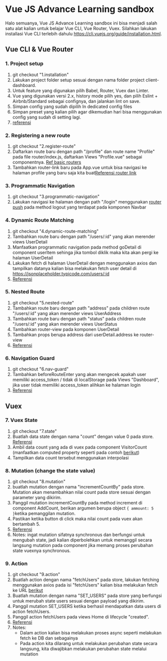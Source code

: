 # Vue JS Advance Learning sandbox

Halo semuanya, Vue JS Advance Learning sandbox ini bisa menjadi salah satu alat kalian untuk belajar Vue CLI, Vue Router, Vuex. Silahkan lakukan installasi Vue CLI terlebih dahulu https://cli.vuejs.org/guide/installation.html. 

## Vue CLI & Vue Router

### 1. Project setup

1. git checkout "1.installation"
2. Lakukan project folder setup sesuai dengan nama folder project client-dashboard.
3. Untuk feature yang digunakan pilih Babel, Router, Vuex dan Linter. 
4. Vue yang digunakan versi 2.x, history mode pilih yes, dan pilih Eslint + Airbnb/Standard sebagai confignya, dan jalankan lint on save.
5. Simpan config yang sudah dipilih In dedicated config files
6. Simpan preset yang kalian pilih agar dikemudian hari bisa menggunakan config yang sudah di setting lagi.
7. [referensi](https://cli.vuejs.org/guide/creating-a-project.html#vue-create)

### 2. Registering a new route

1. git checkout "2.register-route"
2. Daftarkan route baru dengan path "/profile" dan route name "Profile" pada file router/index.js, daftarkan Views "Profile.vue" sebagai componentnya. [Ref basic routers](https://router.vuejs.org/guide/#html)
3. Tambahkan router-link baru pada App.vue untuk bisa navigasi ke halaman profile yang baru saja kita buat[Referensi router link](https://router.vuejs.org/api/#router-link)

### 3. Programmatic Navigation

1. git checkout "3.programmatic-navigation"
2. Lakukan navigasi ke halaman dengan path "/login" menggunakan [router push](https://router.vuejs.org/guide/essentials/navigation.html) pada method logout yang terdapat pada komponen Navbar

### 4. Dynamic Route Matching

1. git checkout "4.dynamic-route-matching"
2. Tambahkan route baru dengan path "/users/:id" yang akan merender views UserDetail
3. Manfaatkan programmatic navigation pada method goDetail di component userItem sehinga jika tombol diklik maka kita akan pergi ke halaman UserDetail
4. Lakukan fetch di halaman UserDetail dengan menggunakan axios dan tampilkan datanya kalian bisa melakukan fetch user detail di https://jsonplaceholder.typicode.com/users/:id
5. [Referensi](https://router.vuejs.org/guide/essentials/dynamic-matching.html)

### 5. Nested Route

1. git checkout "5.nested-route"
2. Tambahkan route baru dengan path "address" pada children route "/users/:id" yang akan merender views UserAddress
3. Tambahkan route baru dengan path "status" pada children route "/users/:id" yang akan merender views UserStatus
4. Tambahkan router-view pada komponen UserDetail
5. Tambahkan props berupa address dari userDetail.address ke router-view
6. [Referensi](https://router.vuejs.org/guide/essentials/nested-routes.html)

### 6. Navigation Guard

1. git checkout "6.nav-guard"
2. Tambahkan beforeRouteEnter yang akan mengecek apakah user memiliki access_token / tidak di localStorage pada Views "Dashboard", jika user tidak memiliki access_token alihkan ke halaman login
3. [Referensi](https://router.vuejs.org/guide/advanced/navigation-guards.html#global-before-guards)

## Vuex

### 7. Vuex State

1. git checkout "7.state"
2. Buatlah data state dengan nama "count" dengan value 0 pada store. [Referensi](https://vuex.vuejs.org/guide/)
3. Ambil data count yang ada di vuex pada component VisitorCount (manfaatkan computed property seperti pada contoh [berikut](https://vuex.vuejs.org/guide/state.html))
4. Tampilkan data count tersebut menggunakan interpolasi

### 8. Mutation (change the state value)

1. git checkout "8.mutation"
2. buatlah mutation dengan nama "incrementCountBy" pada store. Mutation akan menambahkan nilai count pada store sesuai dengan parameter yang dikirim.
3. Panggil mutation incrementCountBy pada method increment di component AddCount, berikan argumen berupa object ```{ ammount: 5 }```ketika pemanggilan mutation.
4. Pastikan ketika button di click maka nilai count pada vuex akan bertambah 5.
5. [Referensi](https://vuex.vuejs.org/guide/mutations.html)
6. Notes: ingat mutation sifatnya synchronous dan berfungsi untuk mengubah state, jadi kalian diperbolehkan untuk memanggil secara langsung mutation pada component jika memang proses perubahan state vuexnya synchronous.

### 9. Action

1. git checkout "9.action"
2. Buatlah action dengan nama "fetchUsers" pada store, lakukan fetching menggunakan axios pada isi "fetchUsers" kalian bisa melakukan fetch ke URL [berikut](https://jsonplaceholder.typicode.com/users)
3. Buatlah mutation dengan nama "SET_USERS" pada store yang berfungsi untuk merubah state users sesuai dengan payload yang dikirim.
4. Panggil mutation SET_USERS ketika berhasil mendapatkan data users di action fetchUsers.
5. Panggil action fetchUsers pada views Home di lifecycle "created".
6. [Referensi](https://vuex.vuejs.org/guide/actions.html)
7. Notes:
   - Dalam action kalian bisa melakukan proses async seperti melakukan fetch ke DB dan sebagainya
   - Pada action kita dilarang untuk melakukan perubahan state secara langsung, kita diwajibkan melakukan perubahan state melalui mutation
